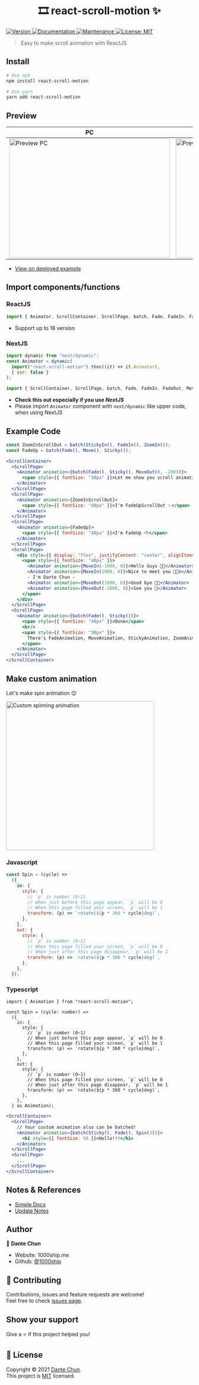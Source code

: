 <h1 align="center">🎞 react-scroll-motion ✨</h1>
<p>
  <a href="https://www.npmjs.com/package/react-scroll-motion" target="_blank">
    <img alt="Version" src="https://img.shields.io/npm/v/react-scroll-motion.svg">
  </a>
  <a href="https://github.com/1000ship/react-scroll-motion#readme" target="_blank">
    <img alt="Documentation" src="https://img.shields.io/badge/documentation-yes-brightgreen.svg" />
  </a>
  <a href="https://github.com/1000ship/react-scroll-motion/graphs/commit-activity" target="_blank">
    <img alt="Maintenance" src="https://img.shields.io/badge/Maintained%3F-yes-green.svg" />
  </a>
  <a href="https://github.com/1000ship/react-scroll-motion/blob/master/LICENSE" target="_blank">
    <img alt="License: MIT" src="https://img.shields.io/github/license/1000ship/react-scroll-motion" />
  </a>
</p>


> Easy to make scroll animation with ReactJS

## Install

```sh
# Use npm
npm install react-scroll-motion

# Use yarn
yarn add react-scroll-motion
```

## Preview

| PC                                                           | Mobile                                                       |
| ------------------------------------------------------------ | ------------------------------------------------------------ |
| <img src="_readme/example-pc.gif" alt="Preview PC" width=434 height=320/> | <img src="_readme/example-mobile.gif" alt="Preview Mobile" width=148 height=320/> |

- [View on deployed example](https://1000ship.github.io/react-scroll-motion/)
  
  
## Import components/functions

### ReactJS

```jsx
import { Animator, ScrollContainer, ScrollPage, batch, Fade, FadeIn, FadeOut, Move, MoveIn, MoveOut, Sticky, StickyIn, StickyOut, Zoom, ZoomIn, ZoomOut } from "react-scroll-motion";
```

- Support up to 18 version

### NextJS
```jsx
import dynamic from "next/dynamic";
const Animator = dynamic(
  import("react-scroll-motion").then((it) => it.Animator),
  { ssr: false }
);

import { ScrollContainer, ScrollPage, batch, Fade, FadeIn, FadeOut, Move, MoveIn, MoveOut, Sticky, StickyIn, StickyOut, Zoom, ZoomIn, ZoomOut } from "react-scroll-motion";
```
- **Check this out especially if you use *NextJS***
- Please import `Animator` component with `next/dynamic` like upper code, when using NextJS

## Example Code
```jsx
const ZoomInScrollOut = batch(StickyIn(), FadeIn(), ZoomIn());
const FadeUp = batch(Fade(), Move(), Sticky());

<ScrollContainer>
  <ScrollPage>
    <Animator animation={batch(Fade(), Sticky(), MoveOut(0, -200))}>
      <span style={{ fontSize: "30px" }}>Let me show you scroll animation 😀</span>
    </Animator>
  </ScrollPage>
  <ScrollPage>
    <Animator animation={ZoomInScrollOut}>
      <span style={{ fontSize: "40px" }}>I'm FadeUpScrollOut ✨</span>
    </Animator>
  </ScrollPage>
  <ScrollPage>
    <Animator animation={FadeUp}>
      <span style={{ fontSize: "40px" }}>I'm FadeUp ⛅️</span>
    </Animator>
  </ScrollPage>
  <ScrollPage>
    <div style={{ display: "flex", justifyContent: "center", alignItems: "center", height: "100%" }} >
      <span style={{ fontSize: "40px" }}>
        <Animator animation={MoveIn(-1000, 0)}>Hello Guys 👋🏻</Animator>
        <Animator animation={MoveIn(1000, 0)}>Nice to meet you 🙋🏻‍♀️</Animator>
        - I'm Dante Chun -
        <Animator animation={MoveOut(1000, 0)}>Good bye ✋🏻</Animator>
        <Animator animation={MoveOut(-1000, 0)}>See you 💛</Animator>
      </span>
    </div>
  </ScrollPage>
  <ScrollPage>
    <Animator animation={batch(Fade(), Sticky())}>
      <span style={{ fontSize: "40px" }}>Done</span>
      <br/>
      <span style={{ fontSize: "30px" }}>
        There's FadeAnimation, MoveAnimation, StickyAnimation, ZoomAnimation
      </span>
    </Animator>
  </ScrollPage>
</ScrollContainer>
```

## Make custom animation

Let's make spin animation 😉

<img src="_readme/custom-animation.webp" alt="Custom spinning animation" width="400" height="400" />


### Javascript
```jsx
const Spin = (cycle) =>
  ({
    in: {
      style: {
        // `p` is number (0~1)
        // When just before this page appear, `p` will be 0
        // When this page filled your screen, `p` will be 1
        transform: (p) => `rotate(${p * 360 * cycle}deg)`,
      },
    },
    out: {
      style: {
        // `p` is number (0~1)
        // When this page filled your screen, `p` will be 0
        // When just after this page disappear, `p` will be 1
        transform: (p) => `rotate(${p * 360 * cycle}deg)`,
      },
    },
  });
```


### Typescript
```tsx
import { Animation } from "react-scroll-motion";

const Spin = (cycle: number) =>
  ({
    in: {
      style: {
        // `p` is number (0~1)
        // When just before this page appear, `p` will be 0
        // When this page filled your screen, `p` will be 1
        transform: (p) => `rotate(${p * 360 * cycle}deg)`,
      },
    },
    out: {
      style: {
        // `p` is number (0~1)
        // When this page filled your screen, `p` will be 0
        // When just after this page disappear, `p` will be 1
        transform: (p) => `rotate(${p * 360 * cycle}deg)`,
      },
    },
  } as Animation);
```

```jsx
<ScrollContainer>
  <ScrollPage>
    // Your custom animation also can be batched!
    <Animator animation={batch(Sticky(), Fade(), Spin(3))}>
      <h1 style={{ fontSize: 50 }}>Hello!!!</h1>
    </Animator>
  </ScrollPage>
  <ScrollPage>
    ...
  </ScrollPage>
</ScrollContainer>
```

## Notes & References

- [Simple Docs](_readme/docs.md)
- [Update Notes](_readme/update.md)

## Author

👤 **Dante Chun**

* Website: 1000ship.me
* Github: [@1000ship](https://github.com/1000ship)

## 🤝 Contributing

Contributions, issues and feature requests are welcome!<br />Feel free to check [issues page](https://github.com/1000ship/react-scroll-motion/issues). 

## Show your support

Give a ⭐️ if this project helped you!

## 📝 License

Copyright © 2021 [Dante Chun](https://github.com/1000ship).<br />
This project is [MIT](https://github.com/1000ship/react-scroll-motion/blob/master/LICENSE) licensed.
